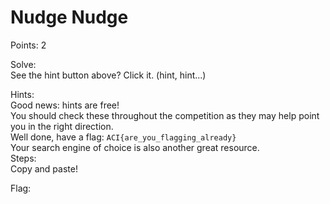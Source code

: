 # Nudge Nudge

Points: 2

Solve:\
See the hint button above? Click it. (hint, hint...)

Hints:\
Good news: hints are free!\
You should check these throughout the competition as they may help point you in the right direction.\
Well done, have a flag: `ACI{are_you_flagging_already}`\
Your search engine of choice is also another great resource.\
Steps:\
Copy and paste!

Flag: <!-- ACI{this_is_a_flag} -->
